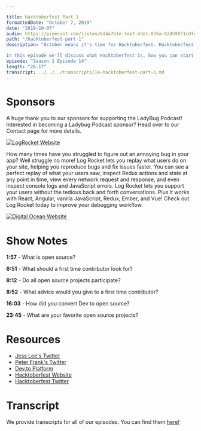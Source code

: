 ```yaml
---

title: Hacktoberfest Part 1
formattedDate: "October 7, 2019"
date: "2019-10-07"
audio: https://pinecast.com/listen/6d4a761e-1ea7-43e1-876a-62459871cdfc.mp3
path: "/hacktoberfest-part-1"
description: "October means it's time for Hacktoberfest. Hacktoberfest is an awesome event where you can get involved in open source whether it's your first time contributing or you're a seasoned pro.

In this episode we'll discuss what Hacktoberfest is, how you can start contributing to open source, and with our special guests Peter and Jess from Dev, we'll talk about how you can maintain your own open source project."
episode: "Season 1 Episode 14"
length: "26:17"
transcript: ../../../transcripts/14-hacktoberfest-part-1.md
---
```


# Sponsors

A huge thank you to our sponsors for supporting the LadyBug Podcast! Interested in becoming a Ladybug Podcast sponsor? Head over to our Contact page for more details.

<a class="image-link" target="_blank" href="https://logrocket.com">
<img src="../../images/sponsors/logrocket.svg" alt="LogRocket Website"></a>

How many times have you struggled to figure out an annoying bug in your app? Well struggle no more! Log Rocket lets you replay what users do on your site, helping you reproduce bugs and fix issues faster. You can see a perfect replay of what your users saw, inspect Redux actions and state at any point in time, view every network request and response, and even inspect console logs and JavaScript errors. Log Rocket lets you support your users without the tedious back and forth conversations. Plus it works with React, Angular, vanilla JavaScript, Redux, Ember, and Vue! Check out Log Rocket today to improve your debugging workflow.

<a class="image-link" target="_blank" href="https://do.co/ladybug">
<img src="../../images/sponsors/digitalocean.svg" alt="Digital Ocean Website">
</a>

# Show Notes

**1:57** - What is open source?

**6:51** - What should a first time contributor look for?

**8:12** - Do all open source projects participate?

**8:52** - What advice would you give to a first time contributor?

**16:03** - How did you convert Dev to open source?

**23:45** - What are your favorite open source projects?

# Resources

- [Jess Lee's Twitter](https://twitter.com/jessleenyc)
- [Peter Frank's Twitter](https://twitter.com/PeterKimFrank)
- [Dev.to Platform](https://dev.to/)
- [Hacktoberfest Website](https://hacktoberfest.digitalocean.com/)
- [Hacktoberfest Twitter](https://twitter.com/hacktoberfest?ref_src=twsrc%5Egoogle%7Ctwcamp%5Eserp%7Ctwgr%5Eauthor)

# Transcript

We provide transcripts for all of our episodes. You can find them <a href="https://github.com/ladybug-podcast/ladybug-website/blob/master/transcripts/14-hacktoberfest-part-1.md" target="_blank" class="highlight">here!</a>
